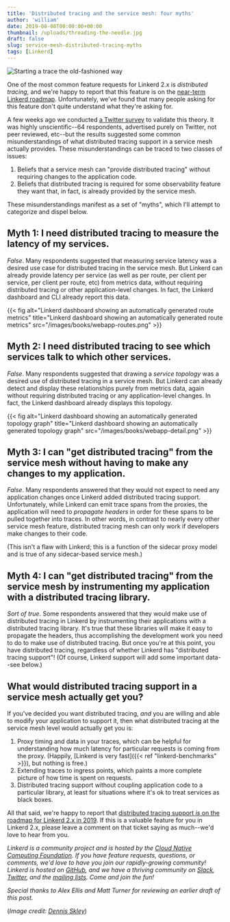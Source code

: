 ```yaml
---
title: 'Distributed tracing and the service mesh: four myths'
author: 'william'
date: 2019-08-08T00:00:00+00:00
thumbnail: /uploads/threading-the-needle.jpg
draft: false
slug: service-mesh-distributed-tracing-myths
tags: [Linkerd]
---
```


![Starting a trace the old-fashioned way](/uploads/threading-the-needle.jpg)

One of the most common feature requests for Linkerd 2.x is *distributed
tracing*, and we're happy to report that this feature is on the [near-term
Linkerd roadmap](https://github.com/linkerd/linkerd2/issues/3188).
Unfortunately, we've found that many people asking for this feature don't quite
understand what they're asking for.

A few weeks ago we conducted [a Twitter
survey](https://twitter.com/linkerd/status/1152326635959439360) to validate
this theory. It was highly unscientific--64 respondents, advertised purely on
Twitter, not peer reviewed, etc--but the results suggested some common
misunderstandings of what distributed tracing support in a service mesh
actually provides. These misunderstandings can be traced to two classes of
issues:

1. Beliefs that a service mesh can "provide distributed tracing" without
   requiring changes to the application code.
2. Beliefs that distributed tracing is required for some observability feature
   they want that, in fact, is already provided by the service mesh.

These misunderstandings manifest as a set of "myths", which I'll attempt to
categorize and dispel below.

## Myth 1: I need distributed tracing to measure the latency of my services.

*False*. Many respondents suggested that measuring service latency was a
desired use case for distributed tracing in the service mesh. But Linkerd can
already provide latency per service (as well as per route, per client per
service, per client per route, etc) from metrics data, without requiring
distributed tracing or other application-level changes. In fact, the Linkerd
dashboard and CLI already report this data.

{{< fig
  alt="Linkerd dashboard showing an automatically generated route metrics"
  title="Linkerd dashboard showing an automatically generated route metrics"
  src="/images/books/webapp-routes.png" >}}

## Myth 2: I need distributed tracing to see which services talk to which other services.

*False*. Many respondents suggested that drawing a *service topology* was a
desired use of distributed tracing in a service mesh. But Linkerd can already
detect and display these relationships purely from metrics data, again without
requiring distributed tracing or any application-level changes. In fact, the
Linkerd dashboard already displays this topology.

{{< fig
  alt="Linkerd dashboard showing an automatically generated topology graph"
  title="Linkerd dashboard showing an automatically generated topology graph"
  src="/images/books/webapp-detail.png" >}}

## Myth 3: I can "get distributed tracing" from the service mesh without having to make any changes to my application.

*False*. Many respondents answered that they would not expect to need any
application changes once Linkerd added distributed tracing support.
Unfortunately, while Linkerd can emit trace spans from the proxies, the
application will need to *propagate headers* in order for these spans to be
pulled together into traces. In other words, in contrast to nearly every other
service mesh feature, distributed tracing mesh can only work if developers make
changes to their code.

(This isn't a flaw with Linkerd; this is a function of the sidecar proxy model
and is true of any sidecar-based service mesh.)

## Myth 4: I can "get distributed tracing" from the service mesh by instrumenting my application with a distributed tracing library.

*Sort of true*. Some respondents answered that they would make use of
distributed tracing in Linkerd by instrumenting their applications with a
distributed tracing library. It's true that these libraries will make it easy
to propagate the headers, thus accomplishing the development work you need to
do to make use of distributed tracing. But once you're at this point, you have
distributed tracing, regardless of whether Linkerd has "distributed tracing
support"! (Of course, Linkerd support will add some important data--see below.)

## What would distributed tracing support in a service mesh actually get you?

If you've decided you want distributed tracing, *and* you are willing and able
to modify your application to support it, then what distributed tracing at the
service mesh level would actually get you is:

1. Proxy timing and data in your traces, which can be helpful for understanding
   how much latency for particular requests is coming from the proxy. (Happily,
   [Linkerd is very fast]({{< ref "linkerd-benchmarks" >}}), but nothing is free.)
2. Extending traces to ingress points, which paints a more complete picture of
   how time is spent on requests.
3. Distributed tracing support without coupling application code to a
   particular library, at least for situations where it's ok to treat
   services as black boxes.

All that said, we're happy to report that [distributed tracing support *is* on
the roadmap for Linkerd 2.x in
2019](https://github.com/linkerd/linkerd2/issues/3188). If this is a valuable
feature for you in Linkerd 2.x, please leave a comment on that ticket saying as
much--we'd love to hear from you.

_Linkerd is a community project and is hosted by the [Cloud Native Computing
Foundation](https://cncf.io/). If you have feature requests, questions, or
comments, we'd love to have you join our rapidly-growing community! Linkerd is
hosted on [GitHub](https://github.com/linkerd/), and we have a thriving
community on [Slack](https://slack.linkerd.io/),
[Twitter](https://twitter.com/linkerd), and the [mailing
lists](https://linkerd.io/2/get-involved/). Come and join the fun!_

*Special thanks to Alex Ellis and Matt Turner for reviewing an earlier draft of
this post.*

(*Image credit: [Dennis Skley](https://www.flickr.com/photos/dskley/)*)
